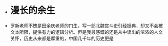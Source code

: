 - # 漫长的余生
- 罗新老师不愧是田余庆老师的门生，写一部北魏宫斗史引经据典，却又不会被文本所限，提供有力的逻辑分析。但是我最感慨的还是从中读出的浓浓的人文关怀，历史从来都是厚重的，中国几千年的历史更是